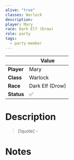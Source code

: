 ```yaml
---
alive: "true"
classes: Warlock
description: 
player: Mary
race: Dark Elf (Drow)
role: party
tags:
  - party-member
---
```


|     | Value           |
| ------ | --------------- |
| **Player** | Mary |
| **Class**  | Warlock  |
| **Race**   | Dark Elf (Drow)   |
| **Status** | ✅ | 

# Description

> [!quote] \-

# Notes